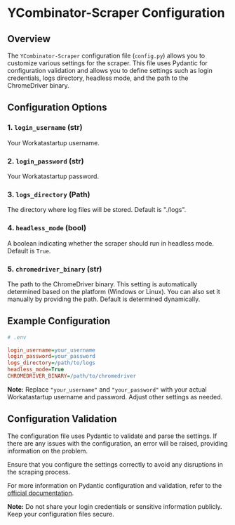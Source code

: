 # YCombinator-Scraper Configuration

## Overview

The `YCombinator-Scraper` configuration file (`config.py`) allows you to customize various settings for the scraper. This file uses Pydantic for configuration validation and allows you to define settings such as login credentials, logs directory, headless mode, and the path to the ChromeDriver binary.

## Configuration Options

### 1. `login_username` (str)

Your Workatastartup username.

### 2. `login_password` (str)

Your Workatastartup password.

### 3. `logs_directory` (Path)

The directory where log files will be stored. Default is "./logs".

### 4. `headless_mode` (bool)

A boolean indicating whether the scraper should run in headless mode. Default is `True`.

### 5. `chromedriver_binary` (str)

The path to the ChromeDriver binary. This setting is automatically determined based on the platform (Windows or Linux). You can also set it manually by providing the path. Default is determined dynamically.

## Example Configuration

```ini
# .env

login_username=your_username
login_password=your_password
logs_directory=/path/to/logs
headless_mode=True
CHROMEDRIVER_BINARY=/path/to/chromedriver
```

**Note:** Replace `"your_username"` and `"your_password"` with your actual Workatastartup username and password. Adjust other settings as needed.

## Configuration Validation

The configuration file uses Pydantic to validate and parse the settings. If there are any issues with the configuration, an error will be raised, providing information on the problem.

Ensure that you configure the settings correctly to avoid any disruptions in the scraping process.

For more information on Pydantic configuration and validation, refer to the [official documentation](https://pydantic-docs.helpmanual.io/).

**Note:** Do not share your login credentials or sensitive information publicly. Keep your configuration files secure.
